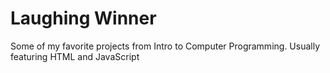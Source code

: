 # Laughing Winner
Some of my favorite projects from Intro to Computer Programming. Usually featuring HTML and JavaScript
